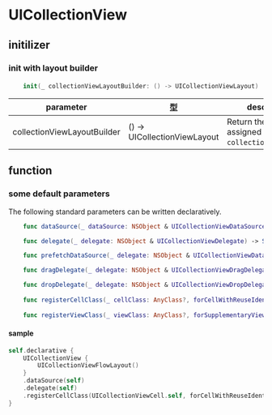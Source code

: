# UICollectionView

## initilizer

### init with layout builder

#### 
```swift
    init(_ collectionViewLayoutBuilder: () -> UICollectionViewLayout)
```

|  parameter | 型 | description |
| ---- | ---- | ---- |
| collectionViewLayoutBuilder | () -> UICollectionViewLayout | Return the layout assigned to `collectionViewLayout`. |


## function

### some default parameters

The following standard parameters can be written declaratively.

```swift
    func dataSource(_ dataSource: NSObject & UICollectionViewDataSource) -> Self

    func delegate(_ delegate: NSObject & UICollectionViewDelegate) -> Self

    func prefetchDataSource(_ delegate: NSObject & UICollectionViewDataSourcePrefetching) -> Self

    func dragDelegate(_ delegate: NSObject & UICollectionViewDragDelegate) -> Self

    func dropDelegate(_ delegate: NSObject & UICollectionViewDropDelegate) -> Self
    
    func registerCellClass(_ cellClass: AnyClass?, forCellWithReuseIdentifier identifier: String) -> Self
    
    func registerViewClass(_ viewClass: AnyClass?, forSupplementaryViewOfKind elementKind: String, withReuseIdentifier identifier: String) -> Self
```

#### sample

```swift
self.declarative {
    UICollectionView {
        UICollectionViewFlowLayout()
    }
    .dataSource(self)
    .delegate(self)
    .registerCellClass(UICollectionViewCell.self, forCellWithReuseIdentifier: "Cell")
}
```